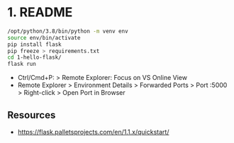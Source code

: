 # 1. README

```bash
/opt/python/3.8/bin/python -m venv env
source env/bin/activate
pip install flask
pip freeze > requirements.txt
cd 1-hello-flask/
flask run
```

- Ctrl/Cmd+P: > Remote Explorer: Focus on VS Online View
- Remote Explorer > Environment Details > Forwarded Ports > Port :5000 > Right-click > Open Port in Browser

## Resources
- https://flask.palletsprojects.com/en/1.1.x/quickstart/
